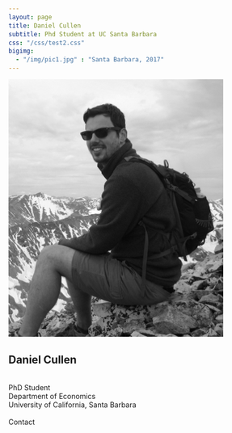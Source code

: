 ```yaml
---
layout: page
title: Daniel Cullen
subtitle: Phd Student at UC Santa Barbara
css: "/css/test2.css"
bigimg:
  - "/img/pic1.jpg" : "Santa Barbara, 2017"
---
```


<div class="left">
    <img src="/img/dcullen2.jpg" width="425"/>
</div>

<div class="right">
    <p>
        <h2>Daniel Cullen</h2> <br>
        PhD Student <br>
        Department of Economics <br>
        University of California, Santa Barbara 
        <br><br>
        Contact<br>
    </p>
</div>
